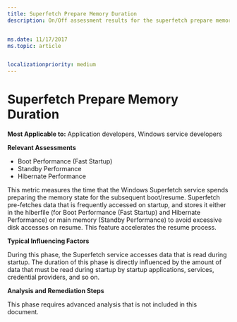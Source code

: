 ```yaml
---
title: Superfetch Prepare Memory Duration
description: On/Off assessment results for the superfetch prepare memory transition phase 


ms.date: 11/17/2017
ms.topic: article


localizationpriority: medium
---
```


# Superfetch Prepare Memory Duration

**Most Applicable to:** Application developers, Windows service developers

**Relevant Assessments**

-   Boot Performance (Fast Startup)
-   Standby Performance
-   Hibernate Performance

This metric measures the time that the Windows Superfetch service spends preparing the memory state for the subsequent boot/resume. Superfetch pre-fetches data that is frequently accessed on startup, and stores it either in the hiberfile (for Boot Performance (Fast Startup) and Hibernate Performance) or main memory (Standby Performance) to avoid excessive disk accesses on resume. This feature accelerates the resume process.

**Typical Influencing Factors**

During this phase, the Superfetch service accesses data that is read during startup. The duration of this phase is directly influenced by the amount of data that must be read during startup by startup applications, services, credential providers, and so on.

**Analysis and Remediation Steps**

This phase requires advanced analysis that is not included in this document.

